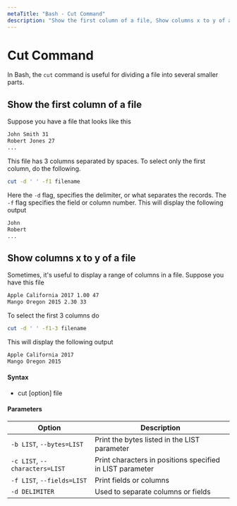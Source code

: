 ```yaml
---
metaTitle: "Bash - Cut Command"
description: "Show the first column of a file, Show columns x to y of a file"
---
```


# Cut Command

In Bash, the `cut` command is useful for dividing a file into several smaller parts.

## Show the first column of a file

Suppose you have a file that looks like this

```bash
John Smith 31
Robert Jones 27
...

```

This file has 3 columns separated by spaces. To select only the first column, do the following.

```bash
cut -d ' ' -f1 filename

```

Here the `-d` flag, specifies the delimiter, or what separates the records. The `-f` flag specifies the field or column number. This will display the following output

```bash
John
Robert
...

```

## Show columns x to y of a file

Sometimes, it's useful to display a range of columns in a file. Suppose you have this file

```bash
Apple California 2017 1.00 47
Mango Oregon 2015 2.30 33

```

To select the first 3 columns do

```bash
cut -d ' ' -f1-3 filename

```

This will display the following output

```bash
Apple California 2017
Mango Oregon 2015

```

#### Syntax

- cut [option] file

#### Parameters

| Option                         | Description                                               |
| ------------------------------ | --------------------------------------------------------- |
| `-b LIST`, `--bytes=LIST`      | Print the bytes listed in the LIST parameter              |
| `-c LIST`, `--characters=LIST` | Print characters in positions specified in LIST parameter |
| `-f LIST`, `--fields=LIST`     | Print fields or columns                                   |
| `-d DELIMITER`                 | Used to separate columns or fields                        |
